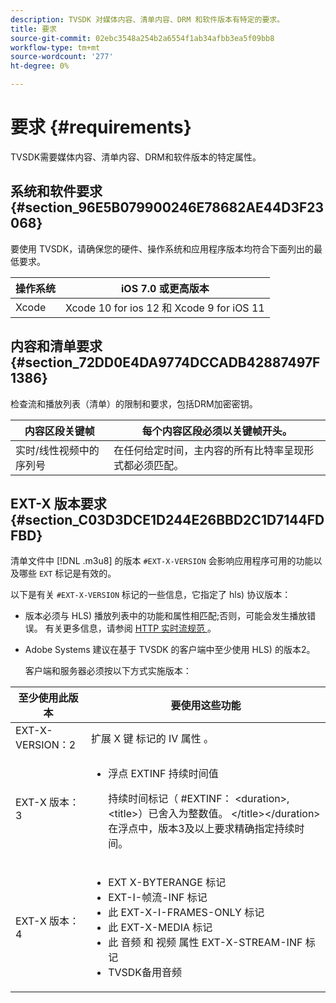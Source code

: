 ```yaml
---
description: TVSDK 对媒体内容、清单内容、DRM 和软件版本有特定的要求。
title: 要求
source-git-commit: 02ebc3548a254b2a6554f1ab34afbb3ea5f09bb8
workflow-type: tm+mt
source-wordcount: '277'
ht-degree: 0%

---
```


# 要求 {#requirements}

TVSDK需要媒体内容、清单内容、DRM和软件版本的特定属性。

## 系统和软件要求 {#section_96E5B079900246E78682AE44D3F23068}

要使用 TVSDK，请确保您的硬件、操作系统和应用程序版本均符合下面列出的最低要求。

| 操作系统 | iOS 7.0 或更高版本 |
|---|---|
| Xcode | Xcode 10 for ios 12 和 Xcode 9 for iOS 11 |

## 内容和清单要求 {#section_72DD0E4DA9774DCCADB42887497F1386}

检查流和播放列表（清单）的限制和要求，包括DRM加密密钥。

| 内容区段关键帧 | 每个内容区段必须以关键帧开头。 |
|---|---|
| 实时/线性视频中的序列号 | 在任何给定时间，主内容的所有比特率呈现形式都必须匹配。 |

## EXT-X 版本要求 {#section_C03D3DCE1D244E26BBD2C1D7144FDFBD}

清单文件中 [!DNL .m3u8] 的版本 `#EXT-X-VERSION` 会影响应用程序可用的功能以及哪些 `EXT` 标记是有效的。

以下是有关 `#EXT-X-VERSION` 标记的一些信息，它指定了 hls) 协议版本：

* 版本必须与 HLS) 播放列表中的功能和属性相匹配;否则，可能会发生播放错误。 有关更多信息，请参阅 [ HTTP 实时流规范 ](https://datatracker.ietf.org/doc/draft-pantos-http-live-streaming/?include_text=1) 。
* Adobe Systems 建议在基于 TVSDK 的客户端中至少使用 HLS) 的版本2。

  客户端和服务器必须按以下方式实施版本：

<table frame="all" colsep="1" rowsep="1" id="table_62EB98EDD9DE49EC84CB1C7D59BC40E6"> 
 <thead> 
  <tr rowsep="1"> 
   <th colname="1" class="entry"> 至少使用此版本 </th> 
   <th colname="2" class="entry"> 要使用这些功能 </th> 
  </tr> 
 </thead>
 <tbody> 
  <tr rowsep="1"> 
   <td colname="1"> <span class="codeph"> EXT-X-VERSION：2 </span> </td> 
   <td colname="2"> 扩展 X 键 </span> 标记的 IV 属性 <span class="codeph"> 。 </td> 
  </tr> 
  <tr rowsep="1"> 
   <td colname="1"> <span class="codeph"> EXT-X 版本：3 </span> </td> 
   <td colname="2"> 
    <ul id="ul_C9500D3F934848639C204BF248F139FF"> 
     <li id="li_535A7E3FABCB46FE872A7EA5DE2A1784"><span class="codeph">浮点 EXTINF </span> 持续时间值 <p>持续时间标记（ <span class="codeph"> #EXTINF： </span>&lt;duration&gt;,&lt;title&gt;）已舍入为整数值。 &lt;/title&gt;&lt;/duration&gt;在浮点中，版本3及以上要求精确指定持续时间。 </p> </li> 
    </ul> </td> 
  </tr> 
  <tr rowsep="0"> 
   <td colname="1"> <span class="codeph"> EXT-X 版本：4 </span> </td> 
   <td colname="2"> 
    <ul id="ul_3355A6CBBE2141DDB92660BB4B604D70"> 
     <li id="li_5E73D41AF6DC4CEE88D6C029FFCFC350"><span class="codeph">EXT X-BYTERANGE </span> 标记 </li> 
     <li id="li_BF5141F516F749E5890860D487EB5287"><span class="codeph">EXT-I-帧流-INF </span> 标记 </li> 
     <li id="li_E0D399A13812499B94107CDE62998EE9">此 <span class="codeph"> EXT-X-I-FRAMES-ONLY </span> 标记 </li> 
     <li id="li_A7783AFF99854EFBBAECD2967E4CBF2B">此 <span class="codeph"> EXT-X-MEDIA </span> 标记 </li> 
     <li id="li_15AE652F33C1454AA90DDC65E7D6C2FD">此 <span class="codeph"> 音频 </span> 和 <span class="codeph"> 视频 </span> 属性 <span class="codeph"> EXT-X-STREAM-INF </span> 标记 </li> 
     <li id="li_DB2A7847D5884F6E91FD9E78101FBCA5">TVSDK备用音频 </li> 
    </ul> </td> 
  </tr> 
 </tbody> 
</table>
